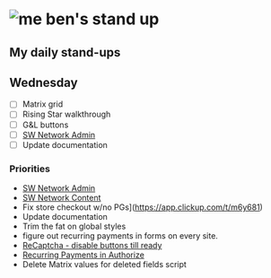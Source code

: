 # ![me](https://avatars2.githubusercontent.com/u/5232044?s=50&v=4) ben's stand up

## My daily stand-ups

## Wednesday

- [ ] Matrix grid
- [ ] Rising Star walkthrough
- [ ] G&L buttons
- [ ] [SW Network Admin](https://app.clickup.com/8537154/v/l/li/54890360?pr=12760709)
- [ ] Update documentation

### Priorities 
    
- [SW Network Admin](https://app.clickup.com/8537154/v/l/li/54890360?pr=12760709)
- [SW Network Content](https://app.clickup.com/8537154/v/l/li/54892353?pr=12760709)
- Fix store checkout w/no PGs](https://app.clickup.com/t/m6y681)
- Update documentation
- Trim the fat on global styles
- figure out recurring payments in forms on every site.
- [ReCaptcha - disable buttons till ready](https://projects.madebyspeak.com/#/tasks/17598281)
- [Recurring Payments in Authorize](https://projects.madebyspeak.com/#/tasks/16411534)
- Delete Matrix values for deleted fields script
